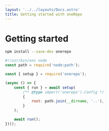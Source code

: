 ```yaml
---
layout: '../../layouts/Docs.astro'
title: Getting started with oneRepo
---
```


# Getting started

```sh npm2yarn
npm install --save-dev onerepo
```

```js title="./bin/one.cjs"
#!/usr/bin/env node
const path = require('node:path');

const { setup } = require('onerepo');

(async () => {
	const { run } = await setup(
		/** @type import('onerepo').Config */
		{
			root: path.join(__dirname, '..'),
		}
	);

	await run();
})();
```

